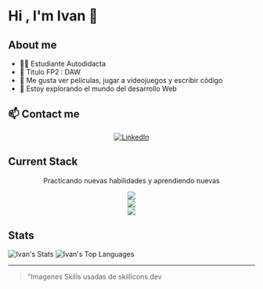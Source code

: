 # Hi , I'm Ivan 👋


## About me

- 👩‍🎓 Estudiante Autodidacta
- 🏫 Titulo FP2 : DAW
- 💟 Me gusta ver películas, jugar a videojuegos y escribir código 
- 🧠 Estoy explorando el mundo del desarrollo Web


## :mailbox: Contact me

<p align="center">
  <a href="https://www.linkedin.com/in/ivangodu/">
    <img src="https://skillicons.dev/icons?i=linkedin" alt="LinkedIn" />
  </a>
</p>

## Current Stack

<p align="center"> Practicando nuevas habilidades y aprendiendo nuevas </p> 

<p align="center">

  <a href="https://skillicons.dev">
    <img src="https://skillicons.dev/icons?i=html,css,js,git,bootstrap" />
  </a>

  <br>
  <a href="https://skillicons.dev">
    <img src="https://skillicons.dev/icons?i=python,nodejs,mongodb,mysql" />
  </a>

  <br>
  <a href="https://skillicons.dev">
    <img src="https://skillicons.dev/icons?i=vscode" />
  </a>
  
</p>

## Stats
![Ivan's Stats](https://github-readme-stats.vercel.app/api?username=ivandevx&theme=dark&show_icons=true&hide_border=false&count_private=true)
![Ivan's Top Languages](https://github-readme-stats.vercel.app/api/top-langs/?username=ivandevx&theme=dark&show_icons=true&hide_border=false&layout=compact)

---
> "Imagenes Skills usadas de skillicons.dev



